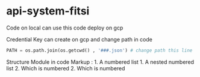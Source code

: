 # api-system-fitsi
Code on local can use this code deploy on gcp

Credential Key can create on gcp and change path in code
```python
PATH = os.path.join(os.getcwd() , '###.json') # change path this line
```

Structure Module in code
 Markup : 1. A numbered list
              1. A nested numbered list
              2. Which is numbered
          2. Which is numbered